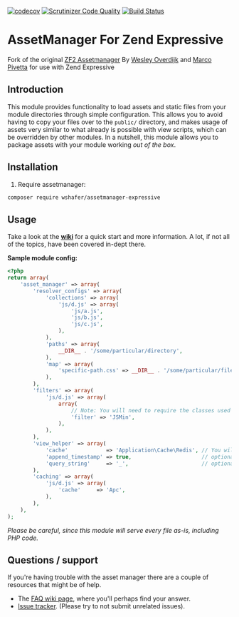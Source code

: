 [![codecov](https://codecov.io/gh/wshafer/assetmanager-expressive/branch/master/graph/badge.svg)](https://codecov.io/gh/wshafer/assetmanager-expressive)
[![Scrutinizer Code Quality](https://scrutinizer-ci.com/g/wshafer/assetmanager-expressive/badges/quality-score.png?b=master)](https://scrutinizer-ci.com/g/wshafer/assetmanager-expressive/?branch=master)
[![Build Status](https://travis-ci.org/wshafer/assetmanager-expressive.svg?branch=master)](https://travis-ci.org/wshafer/assetmanager-expressive)

# AssetManager For Zend Expressive
Fork of the original [ZF2 Assetmanager](https://github.com/RWOverdijk/AssetManager) 
By [Wesley Overdijk](http://blog.spoonx.nl/) and [Marco Pivetta](http://ocramius.github.com/)
for use with Zend Expressive

## Introduction
This module provides functionality to load assets and static files from your module directories 
through simple configuration. This allows you to avoid having to copy your files over to the `public/` 
directory, and makes usage of assets very similar to what already is possible with view scripts, 
which can be overridden by other modules. In a nutshell, this module allows you to package assets 
with your module working *out of the box*.

## Installation

 1.  Require assetmanager:

```sh
composer require wshafer/assetmanager-expressive
```

## Usage

Take a look at the **[wiki](https://github.com/wshafer/assetmanager-core/wiki)** for a quick start and more information.
A lot, if not all of the topics, have been covered in-dept there.

**Sample module config:**

```php
<?php
return array(
    'asset_manager' => array(
        'resolver_configs' => array(
            'collections' => array(
                'js/d.js' => array(
                    'js/a.js',
                    'js/b.js',
                    'js/c.js',
                ),
            ),
            'paths' => array(
                __DIR__ . '/some/particular/directory',
            ),
            'map' => array(
                'specific-path.css' => __DIR__ . '/some/particular/file.css',
            ),
        ),
        'filters' => array(
            'js/d.js' => array(
                array(
                    // Note: You will need to require the classes used for the filters yourself.
                    'filter' => 'JSMin',
                ),
            ),
        ),
        'view_helper' => array(
            'cache'            => 'Application\Cache\Redis', // You will need to require the factory used for the cache yourself.
            'append_timestamp' => true,                      // optional, if false never append a query param
            'query_string'     => '_',                       // optional
        ),
        'caching' => array(
            'js/d.js' => array(
                'cache'     => 'Apc',
            ),
        ),
    ),
);
```

*Please be careful, since this module will serve every file as-is, including PHP code.*

## Questions / support
If you're having trouble with the asset manager there are a couple of resources that might be of help.
* The [FAQ wiki page](https://github.com/wshafer/assetmanager-core/wiki/FAQ), where you'll perhaps find your answer.
* [Issue tracker](https://github.com/wshafer/assetmanager-core/issues). (Please try to not submit unrelated issues).

